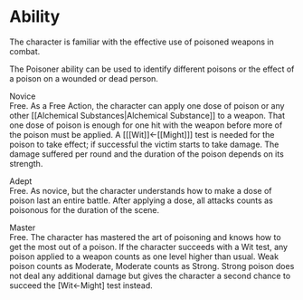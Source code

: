 # Ability
The character is familiar with the effective use of poisoned weapons in combat.

The Poisoner ability can be used to identify different poisons or the effect of a poison on a wounded or dead person.

Novice<br>Free. As a Free Action, the character can apply one dose of poison or any other [[Alchemical Substances|Alchemical Substance]] to a weapon. That one dose of poison is enough for one hit with the weapon before more of the poison must be applied. A \[[[Wit]]←[[Might]]\] test is needed for the poison to take effect; if successful the victim starts to take damage. The damage suffered per round and the duration of the poison depends on its strength.

Adept<br>Free. As novice, but the character understands how to make a dose of poison last an entire battle. After applying a dose, all attacks counts as poisonous for the duration of the scene.

Master<br>Free. The character has mastered the art of poisoning and knows how to get the most out of a poison. If the character succeeds with a Wit test, any poison applied to a weapon counts as one level higher than usual. Weak poison counts as Moderate, Moderate counts as Strong. Strong poison does not deal any additional damage but gives the character a second chance to succeed the \[Wit←Might\] test instead.